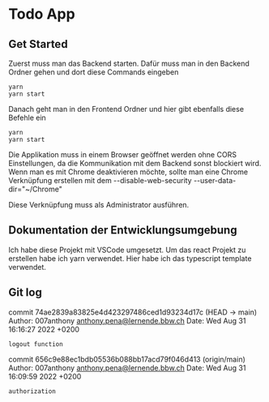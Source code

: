 # Todo App

## Get Started
Zuerst muss man das Backend starten. Dafür muss man in den Backend Ordner gehen und dort diese Commands eingeben
``` 
yarn
yarn start
```

Danach geht man in den Frontend Ordner und hier gibt ebenfalls diese Befehle ein
```
yarn
yarn start
```

Die Applikation muss in einem Browser geöffnet werden ohne CORS Einstellungen, da die Kommunikation mit dem Backend sonst blockiert wird. Wenn man es mit Chrome deaktivieren möchte, sollte man eine Chrome Verknüpfung erstellen mit dem 
<Chromepfad> --disable-web-security --user-data-dir="~/Chrome"

Diese Verknüpfung muss als Administrator ausführen.

## Dokumentation der Entwicklungsumgebung
Ich habe diese Projekt mit VSCode umgesetzt. Um das react Projekt zu erstellen habe ich yarn verwendet. Hier habe ich das typescript template verwendet.

## Git log
commit 74ae2839a83825e4d423297486ced1d93234d17c (HEAD -> main)
Author: 007anthony <anthony.pena@lernende.bbw.ch>
Date:   Wed Aug 31 16:16:27 2022 +0200

    logout function

commit 656c9e88ec1bdb05536b088bb17acd79f046d413 (origin/main)
Author: 007anthony <anthony.pena@lernende.bbw.ch>
Date:   Wed Aug 31 16:09:59 2022 +0200

    authorization


